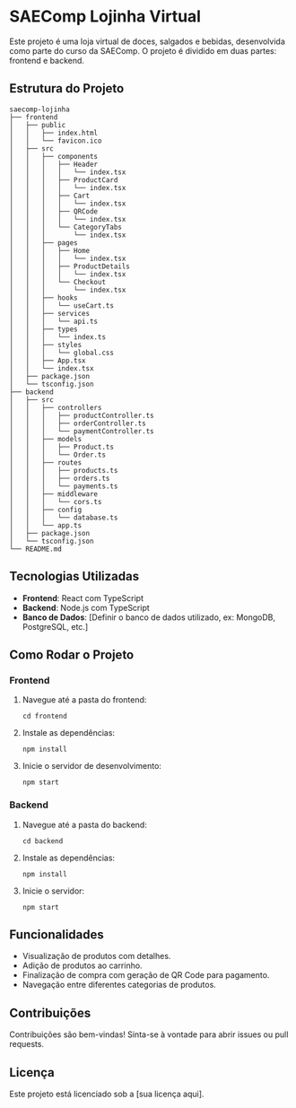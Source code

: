 # SAEComp Lojinha Virtual

Este projeto é uma loja virtual de doces, salgados e bebidas, desenvolvida como parte do curso da SAEComp. O projeto é dividido em duas partes: frontend e backend.

## Estrutura do Projeto

```
saecomp-lojinha
├── frontend
│   ├── public
│   │   ├── index.html
│   │   └── favicon.ico
│   ├── src
│   │   ├── components
│   │   │   ├── Header
│   │   │   │   └── index.tsx
│   │   │   ├── ProductCard
│   │   │   │   └── index.tsx
│   │   │   ├── Cart
│   │   │   │   └── index.tsx
│   │   │   ├── QRCode
│   │   │   │   └── index.tsx
│   │   │   └── CategoryTabs
│   │   │       └── index.tsx
│   │   ├── pages
│   │   │   ├── Home
│   │   │   │   └── index.tsx
│   │   │   ├── ProductDetails
│   │   │   │   └── index.tsx
│   │   │   └── Checkout
│   │   │       └── index.tsx
│   │   ├── hooks
│   │   │   └── useCart.ts
│   │   ├── services
│   │   │   └── api.ts
│   │   ├── types
│   │   │   └── index.ts
│   │   ├── styles
│   │   │   └── global.css
│   │   ├── App.tsx
│   │   └── index.tsx
│   ├── package.json
│   └── tsconfig.json
├── backend
│   ├── src
│   │   ├── controllers
│   │   │   ├── productController.ts
│   │   │   ├── orderController.ts
│   │   │   └── paymentController.ts
│   │   ├── models
│   │   │   ├── Product.ts
│   │   │   └── Order.ts
│   │   ├── routes
│   │   │   ├── products.ts
│   │   │   ├── orders.ts
│   │   │   └── payments.ts
│   │   ├── middleware
│   │   │   └── cors.ts
│   │   ├── config
│   │   │   └── database.ts
│   │   └── app.ts
│   ├── package.json
│   └── tsconfig.json
└── README.md
```

## Tecnologias Utilizadas

- **Frontend**: React com TypeScript
- **Backend**: Node.js com TypeScript
- **Banco de Dados**: [Definir o banco de dados utilizado, ex: MongoDB, PostgreSQL, etc.]

## Como Rodar o Projeto

### Frontend

1. Navegue até a pasta do frontend:
   ```
   cd frontend
   ```

2. Instale as dependências:
   ```
   npm install
   ```

3. Inicie o servidor de desenvolvimento:
   ```
   npm start
   ```

### Backend

1. Navegue até a pasta do backend:
   ```
   cd backend
   ```

2. Instale as dependências:
   ```
   npm install
   ```

3. Inicie o servidor:
   ```
   npm start
   ```

## Funcionalidades

- Visualização de produtos com detalhes.
- Adição de produtos ao carrinho.
- Finalização de compra com geração de QR Code para pagamento.
- Navegação entre diferentes categorias de produtos.



## Contribuições

Contribuições são bem-vindas! Sinta-se à vontade para abrir issues ou pull requests.

## Licença

Este projeto está licenciado sob a [sua licença aqui].